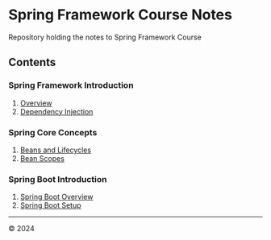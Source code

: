 # Spring Framework Course Notes
Repository holding the notes to Spring Framework Course

## Contents
### Spring Framework Introduction
1. [Overview](01-java-spring-introduction/01-overview.md)
2. [Dependency Injection](01-java-spring-introduction/02-dependency-injection.md)

### Spring Core Concepts
1. [Beans and Lifecycles](02-spring-core-concepts/01-beans-and-lifecycles.md)
2. [Bean Scopes](02-spring-core-concepts/02-bean-scopes.md)

### Spring Boot Introduction
1. [Spring Boot Overview](03-spring-boot-intro/01-spring-boot-overview.md)
2. [Spring Boot Setup](03-spring-boot-intro/02-spring-boot-setup.md)

----
&copy; 2024